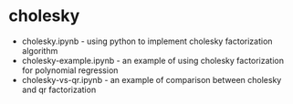 # cholesky

* cholesky.ipynb - using python to implement cholesky factorization algorithm
* cholesky-example.ipynb - an example of using cholesky factorization for polynomial regression
* cholesky-vs-qr.ipynb - an example of comparison between cholesky and qr factorization

